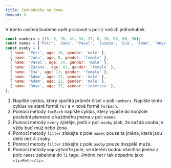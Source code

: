 ```yaml
---
title: Jednohubky na doma
demand: 3
---
```


V tomto cvičení budeme opět pracovat s poli z našich jednohubek.

```js
const numbers = [15, 6, 70, 41, 33, 27, 8, 16, 98, 60, 56];
const names = ['Petr', 'Jana', 'Pavel', 'Zuzana', 'Eva', 'Adam', 'Onyx'];
const osoby = [
  { name: 'Petr', age: 16, gender: 'male' },
  { name: 'Jana', age: 8, gender: 'female' },
  { name: 'Pavel', age: 34, gender: 'male' },
  { name: 'Zuzana', age: 41, gender: 'female' },
  { name: 'Eva', age: 13, gender: 'female' },
  { name: 'Adam', age: 22, gender: 'male' },
  { name: 'Adam', age: 22, gender: 'male' },
  { name: 'Onyx', age: 37, gender: 'intersex' },
];
```

1. Napište cyklus, který spočítá průměr čísel v poli `numbers`. Napište tento cyklus ve staré formě `for` a v nové formě `forEach`.
1. Pomocí metody `forEach` napište cyklus, který vypíše do konzole poslední písmeno z každného jména v poli `names`.
1. Pomocí metody `every` zjistěje, jestli v poli `osoby` platí, že každá osoba je vždy buď muž nebo žena.
1. Pomocí metody `filter` získejte z pole `names` pouze ta jména, která jsou delší než 4 znaky.
1. Pomocí metody `filter` získejte z pole `osoby` pouze dospělé muže.
1. Pomocí metody `map` vytvořte pole, ve kterém budou všechna jména z pole `names` zabalená do `li` tagu. Jméno `Petr` tak dopadne jako `<li>Petr</li>`.
